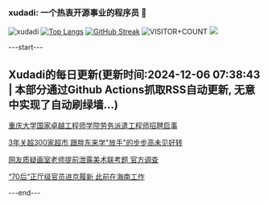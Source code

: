 ### xudadi: 一个热衷开源事业的程序员 👋

![xudadi](https://github-readme-stats-git-masterorgs-github-readme-stats-team.vercel.app/api?username=xudadi)
[![Top Langs](https://github-readme-stats.vercel.app/api/top-langs/?username=xudadi)](https://github.com/anuraghazra/github-readme-stats)
[![GitHub Streak](https://streak-stats.demolab.com?user=xudadi&locale=zh_Hans)](https://git.io/streak-stats)
![VISITOR+COUNT](https://komarev.com/ghpvc/?username=xudadi&label=VISITOR+COUNT)
![](https://raw.githubusercontent.com/xudadi/xudadi/main/assets/github-contribution-grid-snake.svg)


---start---

## Xudadi的每日更新(更新时间:2024-12-06 07:38:43 | 本部分通过Github Actions抓取RSS自动更新, 无意中实现了自动刷绿墙...)

[重庆大学国家卓越工程师学院劳务派遣工程师招聘启事](https://www.gongkaoleida.com/article/2219852)

[3年关超300家超市 跟胖东来学"放手"的步步高未见好转](https://m.163.com/news/article/JILTI5RP0530KP1K.html)

[网友质疑画室老师提前泄露美术联考题 官方调查](https://m.163.com/news/article/JILP875K053469LG.html)

[“70后”正厅级官员进京履新 此前在海南工作](https://m.163.com/news/article/JILJN5AS055040N3.html)

---end---
